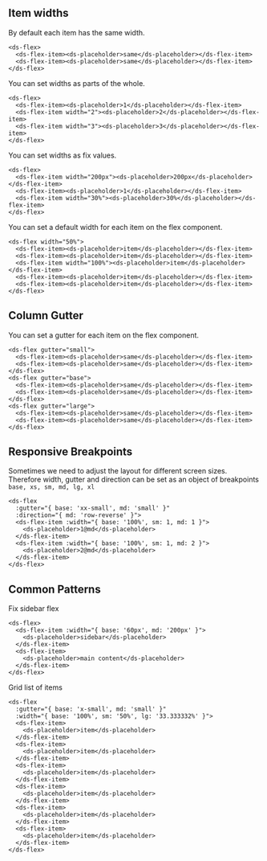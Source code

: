 ## Item widths

By default each item has the same width.
```
<ds-flex>
  <ds-flex-item><ds-placeholder>same</ds-placeholder></ds-flex-item>
  <ds-flex-item><ds-placeholder>same</ds-placeholder></ds-flex-item>
</ds-flex>
```

You can set widths as parts of the whole.
```
<ds-flex>
  <ds-flex-item><ds-placeholder>1</ds-placeholder></ds-flex-item>
  <ds-flex-item width="2"><ds-placeholder>2</ds-placeholder></ds-flex-item>
  <ds-flex-item width="3"><ds-placeholder>3</ds-placeholder></ds-flex-item>
</ds-flex>
```

You can set widths as fix values.
```
<ds-flex>
  <ds-flex-item width="200px"><ds-placeholder>200px</ds-placeholder></ds-flex-item>
  <ds-flex-item><ds-placeholder>1</ds-placeholder></ds-flex-item>
  <ds-flex-item width="30%"><ds-placeholder>30%</ds-placeholder></ds-flex-item>
</ds-flex>
```

You can set a default width for each item on the flex component.
```
<ds-flex width="50%">
  <ds-flex-item><ds-placeholder>item</ds-placeholder></ds-flex-item>
  <ds-flex-item><ds-placeholder>item</ds-placeholder></ds-flex-item>
  <ds-flex-item width="100%"><ds-placeholder>item</ds-placeholder></ds-flex-item>
  <ds-flex-item><ds-placeholder>item</ds-placeholder></ds-flex-item>
  <ds-flex-item><ds-placeholder>item</ds-placeholder></ds-flex-item>
</ds-flex>
```

## Column Gutter

You can set a gutter for each item on the flex component.
```
<ds-flex gutter="small">
  <ds-flex-item><ds-placeholder>same</ds-placeholder></ds-flex-item>
  <ds-flex-item><ds-placeholder>same</ds-placeholder></ds-flex-item>
</ds-flex>
<ds-flex gutter="base">
  <ds-flex-item><ds-placeholder>same</ds-placeholder></ds-flex-item>
  <ds-flex-item><ds-placeholder>same</ds-placeholder></ds-flex-item>
</ds-flex>
<ds-flex gutter="large">
  <ds-flex-item><ds-placeholder>same</ds-placeholder></ds-flex-item>
  <ds-flex-item><ds-placeholder>same</ds-placeholder></ds-flex-item>
</ds-flex>
```

## Responsive Breakpoints

Sometimes we need to adjust the layout for different screen sizes.
Therefore width, gutter and direction can be set as an object of breakpoints `base, xs, sm, md, lg, xl`
```
<ds-flex
  :gutter="{ base: 'xx-small', md: 'small' }"
  :direction="{ md: 'row-reverse' }">
  <ds-flex-item :width="{ base: '100%', sm: 1, md: 1 }">
    <ds-placeholder>1@md</ds-placeholder>
  </ds-flex-item>
  <ds-flex-item :width="{ base: '100%', sm: 1, md: 2 }">
    <ds-placeholder>2@md</ds-placeholder>
  </ds-flex-item>
</ds-flex>
```

## Common Patterns

Fix sidebar flex
```
<ds-flex>
  <ds-flex-item :width="{ base: '60px', md: '200px' }">
    <ds-placeholder>sidebar</ds-placeholder>
  </ds-flex-item>
  <ds-flex-item>
    <ds-placeholder>main content</ds-placeholder>
  </ds-flex-item>
</ds-flex>
```

Grid list of items
```
<ds-flex
  :gutter="{ base: 'x-small', md: 'small' }"
  :width="{ base: '100%', sm: '50%', lg: '33.333332%' }">
  <ds-flex-item>
    <ds-placeholder>item</ds-placeholder>
  </ds-flex-item>
  <ds-flex-item>
    <ds-placeholder>item</ds-placeholder>
  </ds-flex-item>
  <ds-flex-item>
    <ds-placeholder>item</ds-placeholder>
  </ds-flex-item>
  <ds-flex-item>
    <ds-placeholder>item</ds-placeholder>
  </ds-flex-item>
  <ds-flex-item>
    <ds-placeholder>item</ds-placeholder>
  </ds-flex-item>
  <ds-flex-item>
    <ds-placeholder>item</ds-placeholder>
  </ds-flex-item>
</ds-flex>
```
